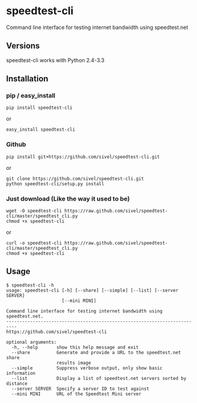 # speedtest-cli

Command line interface for testing internet bandwidth using speedtest.net

## Versions

speedtest-cli works with Python 2.4-3.3

## Installation

### pip / easy_install

`pip install speedtest-cli`

or

`easy_install speedtest-cli`

### Github

`pip install git+https://github.com/sivel/speedtest-cli.git`

or

```shell
git clone https://github.com/sivel/speedtest-cli.git
python speedtest-cli/setup.py install
```

### Just download (Like the way it used to be)

```shell
wget -O speedtest-cli https://raw.github.com/sivel/speedtest-cli/master/speedtest_cli.py
chmod +x speedtest-cli
```

or

```shell
curl -o speedtest-cli https://raw.github.com/sivel/speedtest-cli/master/speedtest_cli.py
chmod +x speedtest-cli
```

## Usage

    $ speedtest-cli -h
    usage: speedtest-cli [-h] [--share] [--simple] [--list] [--server SERVER]
                         [--mini MINI]

    Command line interface for testing internet bandwidth using speedtest.net.
    --------------------------------------------------------------------------
    https://github.com/sivel/speedtest-cli

    optional arguments:
      -h, --help       show this help message and exit
      --share          Generate and provide a URL to the speedtest.net share
                       results image
      --simple         Suppress verbose output, only show basic information
      --list           Display a list of speedtest.net servers sorted by distance
      --server SERVER  Specify a server ID to test against
      --mini MINI      URL of the Speedtest Mini server
